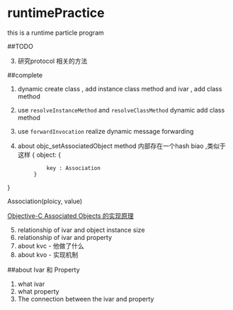 # runtimePractice
this is a runtime particle program


##TODO



3. 研究protocol 相关的方法


##complete
1. dynamic create class , add instance class method and ivar , add class method 
2. use `resolveInstanceMethod` and `resolveClassMethod` dynamic add class method
3. use `forwardInvocation` realize dynamic message forwarding

4. about objc_setAssociatedObject method
内部存在一个hash biao ,类似于这样
{
   object: {
   
   				key : Association
   			}

}

Association(ploicy, value)

[Objective-C Associated Objects 的实现原理](http://blog.leichunfeng.com/blog/2015/06/26/objective-c-associated-objects-implementation-principle/)

5. relationship of ivar and object instance size 
6. relationship of ivar and  property
7. about kvc 
		- 他做了什么
8. about kvo
		- 实现机制



##about Ivar 和 Property
1. what ivar
2. what property
3. The connection between the ivar and property